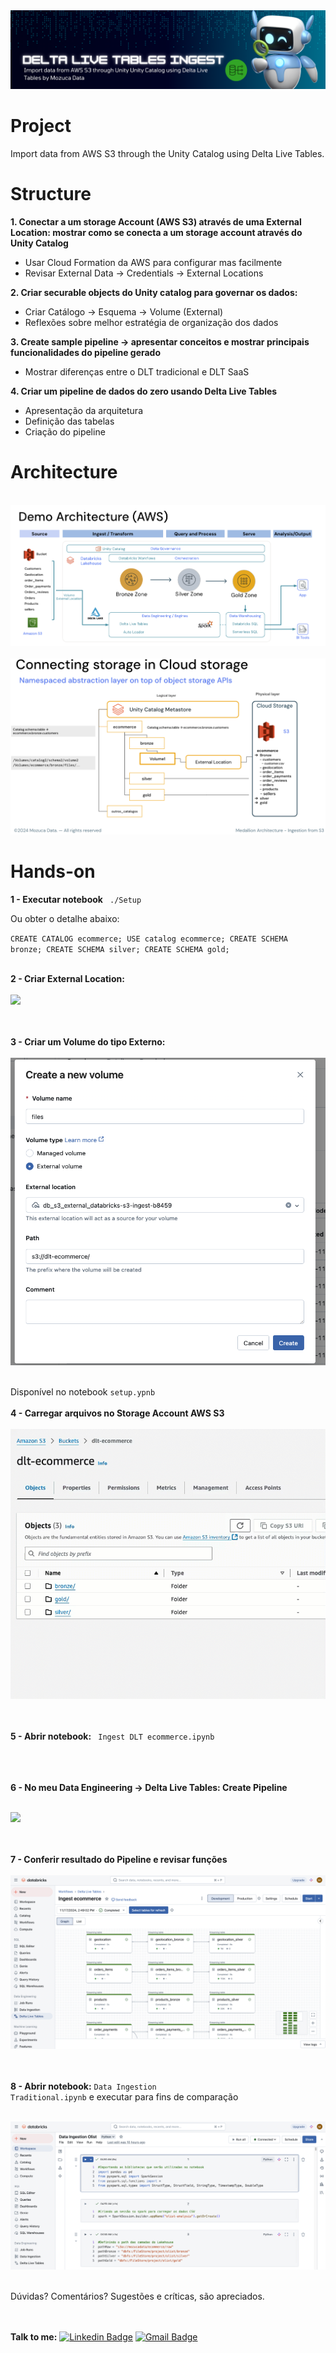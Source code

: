 <img src="https://github.com/mousastech/dlt_ingestion/blob/1d1acf88ef16711f398e202ea703b6c3336765e9/files/DLT%20Ingest.png?raw=true">

# Project
Import data from AWS S3 through the Unity Catalog using Delta Live Tables.

# Structure 

<b>1. Conectar a um storage Account (AWS S3) através de uma External Location: mostrar como se conecta a um storage account através do Unity Catalog </b>
- Usar Cloud Formation da AWS para configurar mas facilmente
- Revisar External Data → Credentials → External Locations 

<b>2. Criar securable objects do Unity catalog para governar os dados:</b>
- Criar Catálogo → Esquema → Volume (External)
- Reflexões sobre melhor estratégia de organização dos dados

<b>3. Create sample pipeline → apresentar conceitos e mostrar principais funcionalidades do pipeline gerado </b>
- Mostrar diferenças entre o DLT tradicional e DLT SaaS

<b>4. Criar um pipeline de dados do zero usando Delta Live Tables </b>
- Apresentação da arquitetura
- Definição das tabelas 
- Criação do pipeline 

# Architecture 

<br>
<img src="https://github.com/mousastech/dlt_ingestion/blob/310a653f53e200c1be2547cdb090c4135196c6a4/files/0.Demo_Architecture.png?raw=true">
<br><br>

<img src="https://github.com/mousastech/dlt_ingestion/blob/69f95cedbea4e6e570e62861b4924b5242659458/files/1.Storage_Logical.png?raw=true">

<br>

# Hands-on 

<b>1 - Executar notebook</b> <code> ./Setup </code>

Ou obter o detalhe abaixo:
<br>

<code>CREATE CATALOG ecommerce; 
USE catalog ecommerce;
CREATE SCHEMA bronze;
CREATE SCHEMA silver;
CREATE SCHEMA gold;
</code>

<br>
<b>2 - Criar External Location:</b>
<br><br>
<img src="https://github.com/mousastech/dlt_ingestion/blob/e96c8bc75e87f992d806f650b08c21c72412b818/files/3.Create_External_data.gif?raw=true">

<br><br>
<b>3 - Criar um Volume do tipo Externo:</b>
<br><br>
<img src="https://github.com/mousastech/dlt_ingestion/blob/f834853775a4199cdabaa09c4bdedfe0ed7edf1b/files/2.CreateVolume.png?raw=true">

<br>
Disponível no notebook <code>setup.ypnb</code>
<br><br>
<b> 4 - Carregar arquivos no Storage Account AWS S3</b><br><br>
<img src="https://github.com/mousastech/dlt_ingestion/blob/8ce6c705986446bd3adae12dc67a7dce2e37f55f/files/1.Estrutura%20S3.gif?raw=true">

<br><br>
<b>5 - Abrir notebook:</b> <code> Ingest DLT ecommerce.ipynb </code> 
<br>

<br><br>
<b>6 - No meu Data Engineering -> Delta Live Tables: Create Pipeline</b>
<br><br>

<img src="https://github.com/mousastech/dlt_ingestion/blob/72c9b97b12799ce52b449c59bdc94dd21539dce0/files/Parte%205%20-%20Criar%20Pipeline.gif?raw=true">

<br><br>
<b>7 - Conferir resultado do Pipeline e revisar funções</b>
<br><br>
<img src="https://github.com/mousastech/dlt_ingestion/blob/6f39ec4b39a3a88297975b816022dbc57cc770c5/files/4.DLT_Pipeline.png?raw=true">

<br><br>
<b>8 - Abrir notebook:</b> <code>Data Ingestion Traditional.ipynb</code> e executar para fins de comparação
<br><br>

<img src="https://github.com/mousastech/dlt_ingestion/blob/8fe4037d2be4579233854956e415cbb69708dc9c/files/5.Traditional.png?raw=true">
<br><br>

Dúvidas? Comentários? Sugestões e críticas, são apreciados.


<br><br>
<b>Talk to me:</b>
[![Linkedin Badge](https://img.shields.io/badge/-Moises-blue?style=flat-square&logo=Linkedin&logoColor=white&link=https://www.linkedin.com/in/rochamoises/)](https://www.linkedin.com/in/rochamoises/) 
[![Gmail Badge](https://img.shields.io/badge/-mousas.rocha@gmail.com-c14438?style=flat-square&logo=Gmail&logoColor=white&link=mailto:mousas.rocha@gmail.com)](mailto:mousas.rocha@gmail.com)
